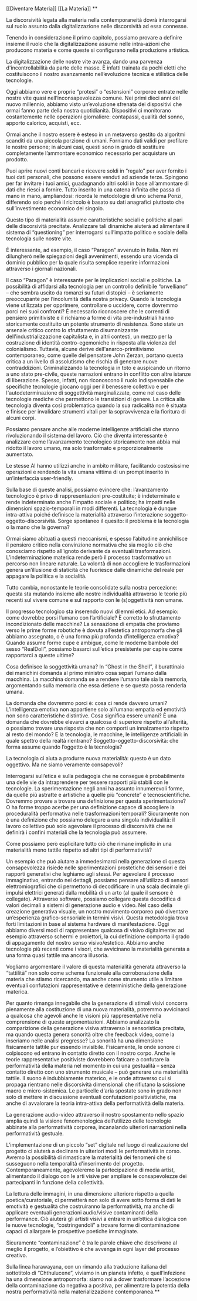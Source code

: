 [[Diventare Materia]] [[La Materia]]
**

La discorsività legata alla materia nella contemporaneità dovrà interrogarsi sul ruolo assunto dalla digitalizzazione nelle discorsività ad essa connesse.

Tenendo in considerazione il primo capitolo, possiamo provare a definire insieme il ruolo che la digitalizzazione assume nelle intra-azioni che producono materia e come queste si configurano nella produzione artistica.

La digitalizzazione delle nostre vite avanza, dando una parvenza d'incontrollabilità da parte delle masse. È infatti trainata da pochi eletti che costituiscono il nostro avanzamento nell’evoluzione tecnica e stilistica delle tecnologie.

Oggi abbiamo vere e proprie “protesi” o “estensioni” corporee entrate nelle nostre vite quasi nell’inconsapevolezza comune. Nei primi dieci anni del nuovo millennio, abbiamo visto un’evoluzione sfrenata dei dispositivi che ormai fanno parte della nostra quotidianità. Dispositivi ci monitorano costantemente nelle operazioni giornaliere: contapassi, qualità del sonno, apporto calorico, acquisti, ecc.

Ormai anche il nostro essere è esteso in un metaverso gestito da algoritmi scanditi da una piccola porzione di umani. Forniamo dati validi per profilare le nostre persone; in alcuni casi, questi sono in grado di sostituire completamente l’ammontare economico necessario per acquistare un prodotto.

Puoi aprire nuovi conti bancari e ricevere soldi in “regalo” per aver fornito i tuoi dati personali, che possono essere venduti ad aziende terze. Spingono per far invitare i tuoi amici, guadagnando altri soldi in base all’ammontare di dati che riesci a fornire. Tutto inserito in una catena infinita che passa di mano in mano, ampliandosi: ricorda le metodologie di uno schema Ponzi, differendo solo perché il ricircolo è basato su dati anagrafici piuttosto che sull’investimento economico del singolo.

Questo tipo di materialità assume caratteristiche sociali e politiche al pari delle discorsività precitate. Analizzare tali dinamiche aiuterà ad alimentare il sistema di “questioning” per interrogarsi sull’impatto politico e sociale della tecnologia sulle nostre vite.

È interessante, ad esempio, il caso “Paragon” avvenuto in Italia. Non mi dilungherò nelle spiegazioni degli avvenimenti, essendo una vicenda di dominio pubblico per la quale risulta semplice reperire informazioni attraverso i giornali nazionali.

Il caso “Paragon” è interessante per le implicazioni sociali e politiche. La possibilità di affidarsi alla tecnologia per un controllo definibile “orwelliano” – che sembra uscito da romanzi su futuri distopici – è seriamente preoccupante per l’incolumità della nostra privacy. Quando la tecnologia viene utilizzata per opprimere, controllare o uccidere, come dovremmo porci nei suoi confronti? È necessario riconoscere che le correnti di pensiero primitiviste e il richiamo a forme di vita pre-industriali hanno storicamente costituito un potente strumento di resistenza. Sono state un arsenale critico contro lo sfruttamento disumanizzante dell'industrializzazione capitalista e, in altri contesti, un mezzo per la costruzione di identità contro-egemoniche in risposta alla violenza del colonialismo. Tuttavia, alcune derive dell'anarco-primitivismo contemporaneo, come quelle del pensatore John Zerzan, portano questa critica a un livello di assolutismo che rischia di generare nuove contraddizioni. Criminalizzando la tecnologia in toto e auspicando un ritorno a uno stato pre-civile, queste narrazioni entrano in conflitto con altre istanze di liberazione. Spesso, infatti, non riconoscono il ruolo indispensabile che specifiche tecnologie giocano oggi per il benessere collettivo e per l'autodeterminazione di soggettività marginalizzate, come nel caso delle tecnologie mediche che permettono le transizioni di genere. La critica alla tecnologia diventa così problematica quando la sua radicalità non è situata e finisce per invalidare strumenti vitali per la sopravvivenza e la fioritura di alcuni corpi.

Possiamo pensare anche alle moderne intelligenze artificiali che stanno rivoluzionando il sistema del lavoro. Ciò che diventa interessante è analizzare come l’avanzamento tecnologico storicamente non abbia mai ridotto il lavoro umano, ma solo trasformato e proporzionalmente aumentato.

Le stesse AI hanno utilizzi anche in ambito militare, facilitando costosissime operazioni e rendendo la vita umana vittima di un prompt inserito in un’interfaccia user-friendly.

Sulla base di queste analisi, possiamo evincere che: l’avanzamento tecnologico è privo di rappresentazioni pre-costituite; è indeterminato e rende indeterminato anche l’impatto sociale e politico; ha impatti nelle dimensioni spazio-temporali in modi differenti. La tecnologia è dunque intra-attiva poiché definisce la materialità attraverso l’interazione soggetto-oggetto-discorsività. Sorge spontaneo il quesito: il problema è la tecnologia o la mano che la governa?

Ormai siamo abituati a questi meccanismi, e spesso l’abitudine annichilisce il pensiero critico nella convinzione normativa che sia meglio ciò che conosciamo rispetto all’ignoto derivante da eventuali trasformazioni. L’indeterminazione materica rende però il processo trasformativo un percorso non lineare naturale. La volontà di non accogliere le trasformazioni genera un’illusione di staticità che fuoriesce dalle dinamiche del reale per appagare la politica e la socialità.

Tutto cambia, nonostante le teorie consolidate sulla nostra percezione: questa sta mutando insieme alle nostre individualità attraverso le teorie più recenti sul vivere comune e sul rapporto con le (s)oggettività non umane.

Il progresso tecnologico sta inserendo nuovi dilemmi etici. Ad esempio: come dovrebbe porsi l’umano con l’artificiale? È corretto lo sfruttamento incondizionato delle macchine? La sensazione di empatia che proviamo verso le prime forme robotiche è dovuta all’estetica antropomorfa che gli abbiamo assegnato, o è una forma più profonda d’intelligenza emotiva? Quando assume forme cupe e ambigue, come le moderne bambole del sesso “RealDoll”, possiamo basarci sull’etica presistente per capire come rapportarci a queste ultime?

Cosa definisce la soggettività umana? In “Ghost in the Shell”, il burattinaio dei manichini domanda al primo ministro cosa separi l’umano dalla macchina. La macchina domanda se a rendere l’umano tale sia la memoria, argomentando sulla memoria che essa detiene e se questa possa renderla umana.

La domanda che dovremmo porci è: cosa ci rende davvero umani? L’intelligenza emotiva non appartiene solo all’umano: empatia ed emotività non sono caratteristiche distintive. Cosa significa essere umani? È una domanda che dovrebbe elevarci a qualcosa di superiore rispetto all’alterità, o possiamo trovare una risposta che non comporti un innalzamento rispetto al resto del mondo? E la tecnologia, le macchine, le intelligenze artificiali: in quale spettro della realtà rientrano? Soggetto-oggetto-discorsività: che forma assume quando l’oggetto è la tecnologia?

La tecnologia ci aiuta a produrre nuova materialità: questo è un dato oggettivo. Ma ne siamo veramente consapevoli?

Interrogarsi sull’etica e sulla pedagogia che ne consegue è probabilmente una delle vie da intraprendere per tessere rapporti più stabili con le tecnologie. La sperimentazione negli anni ha assunto innumerevoli forme, da quelle più astratte e artistiche a quelle più “concrete” e tecnoscientifiche. Dovremmo provare a trovare una definizione per questa sperimentazione? O ha forme troppo acerbe per una definizione capace di accogliere la proceduralità performativa nelle trasformazioni temporali? Sicuramente non è una definizione che possiamo delegare a una singola individualità: il lavoro collettivo può solo agevolare il processo di discorsività che ne definirà i confini materiali che la tecnologia può assumere.

Come possiamo però esplicitare tutto ciò che rimane implicito in una materialità meno tattile rispetto ad altri tipi di performatività?

Un esempio che può aiutare a immedesimarci nella generazione di questa consapevolezza risiede nelle sperimentazioni prostetiche dei sensori e dei rapporti generativi che leghiamo agli stessi. Per agevolare il processo immaginativo, entrando nei dettagli, possiamo pensare all’utilizzo di sensori elettromiografici che ci permettono di decodificare in una scala decimale gli impulsi elettrici generati dalla mobilità di un arto (al quale il sensore è collegato). Attraverso software, possiamo collegare questa decodifica di valori decimali a sistemi di generazione audio e video. Nel caso della creazione generativa visuale, un nostro movimento corporeo può diventare un’esperienza grafico-sensoriale in termini visivi. Questa metodologia trova forti limitazioni in base al sistema hardware di manifestazione. Oggi abbiamo diversi modi di rappresentare qualcosa di visivo digitalmente: ad esempio attraverso schermi e proiettori, la cui definizione comporta il grado di appagamento del nostro senso visivo/estetico. Abbiamo anche tecnologie più recenti come i visori, che avvicinano la materialità generata a una forma quasi tattile ma ancora illusoria.

Vogliamo argomentare il valore di questa materialità generata attraverso la “tattilità” non solo come schema funzionale alla corroborazione della materia che stiamo ricercando, ma anche come strumento utile a limitare eventuali confutazioni rappresentative e deterministiche della generazione materica.

Per quanto rimanga innegabile che la generazione di stimoli visivi concorra pienamente alla costituzione di una nuova materialità, potremmo avvicinarci a qualcosa che agevoli anche le visioni più rappresentative nella comprensione di queste argomentazioni. Abbiamo analizzato la comparizione della generazione visiva attraverso la sensoristica precitata, ma quando questa genera sonorità oltre che feedback video, come la inseriamo nelle analisi pregresse? La sonorità ha una dimensione fisicamente tattile pur essendo invisibile. Fisicamente, le onde sonore ci colpiscono ed entrano in contatto diretto con il nostro corpo. Anche le teorie rappresentative positiviste dovrebbero faticare a confutare la performatività della materia nel momento in cui una gestualità – senza contatto diretto con uno strumento musicale – può generare una materialità tattile. Il suono è indubbiamente materico, e le onde attraverso cui si propaga rientrano nelle discorsività dimensionali che rifiutano la scissione macro e micro-sistemica. Le particelle d'aria spostate sono in grado non solo di mettere in discussione eventuali confutazioni positivistiche, ma anche di avvalorare la teoria intra-attiva della performatività della materia.

La generazione audio-video attraverso il nostro spostamento nello spazio amplia quindi la visione fenomenologica dell’utilizzo delle tecnologie abbinate alla performatività corporea, incanalando ulteriori narrazioni nella performatività gestuale.

L’implementazione di un piccolo “set” digitale nel luogo di realizzazione del progetto ci aiuterà a declinare in ulteriori modi le performatività in corso. Avremo la possibilità di rimasticare la materialità dei fenomeni che si susseguono nella temporalità d'inserimento del progetto. Contemporaneamente, agevoleremo la partecipazione di media artist, alimentando il dialogo con le arti visive per ampliare le consapevolezze dei partecipanti in funzione della collettività.

La lettura delle immagini, in una dimensione ulteriore rispetto a quella poetica/curatoriale, ci permetterà non solo di avere sotto forma di dati le emotività e gestualità che costruiranno la performatività, ma anche di applicare eventuali generazioni audio/visive contaminanti della performance. Ciò aiuterà gli artisti visivi a entrare in un’ottica dialogica con le nuove tecnologie, “costringendoli” a trovare forme di contaminazione capaci di allargare le prospettive poetiche immaginate.

Sicuramente “contaminazione” è tra le parole chiave che descrivono al meglio il progetto, e l’obiettivo è che avvenga in ogni layer del processo creativo.

Sulla linea harawayana, con un rimando alla traduzione italiana del sottotitolo di “Chthulucene”, viviamo in un pianeta infetto, e quell’infezione ha una dimensione antropomorfa: siamo noi a dover trasformare l’accezione della contaminazione da negativa a positiva, per alimentare la potentia della nostra performatività nella materializzazione contemporanea.**